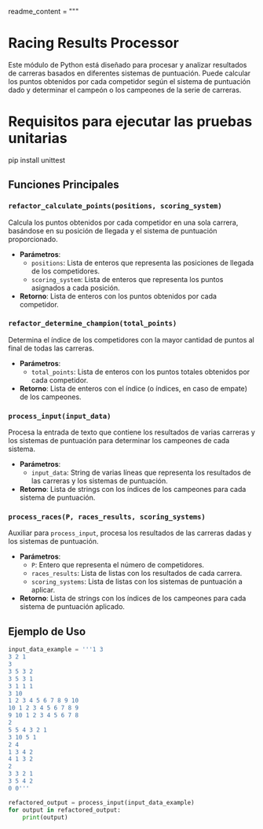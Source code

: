 readme_content = """
# Racing Results Processor

Este módulo de Python está diseñado para procesar y analizar resultados de carreras basados en diferentes sistemas de puntuación. Puede calcular los puntos obtenidos por cada competidor según el sistema de puntuación dado y determinar el campeón o los campeones de la serie de carreras.

# Requisitos para ejecutar las pruebas unitarias
pip install unittest

## Funciones Principales

### `refactor_calculate_points(positions, scoring_system)`

Calcula los puntos obtenidos por cada competidor en una sola carrera, basándose en su posición de llegada y el sistema de puntuación proporcionado.

- **Parámetros**:
  - `positions`: Lista de enteros que representa las posiciones de llegada de los competidores.
  - `scoring_system`: Lista de enteros que representa los puntos asignados a cada posición.
- **Retorno**: Lista de enteros con los puntos obtenidos por cada competidor.

### `refactor_determine_champion(total_points)`

Determina el índice de los competidores con la mayor cantidad de puntos al final de todas las carreras.

- **Parámetros**:
  - `total_points`: Lista de enteros con los puntos totales obtenidos por cada competidor.
- **Retorno**: Lista de enteros con el índice (o índices, en caso de empate) de los campeones.

### `process_input(input_data)`

Procesa la entrada de texto que contiene los resultados de varias carreras y los sistemas de puntuación para determinar los campeones de cada sistema.

- **Parámetros**:
  - `input_data`: String de varias líneas que representa los resultados de las carreras y los sistemas de puntuación.
- **Retorno**: Lista de strings con los índices de los campeones para cada sistema de puntuación.

### `process_races(P, races_results, scoring_systems)`

Auxiliar para `process_input`, procesa los resultados de las carreras dadas y los sistemas de puntuación.

- **Parámetros**:
  - `P`: Entero que representa el número de competidores.
  - `races_results`: Lista de listas con los resultados de cada carrera.
  - `scoring_systems`: Lista de listas con los sistemas de puntuación a aplicar.
- **Retorno**: Lista de strings con los índices de los campeones para cada sistema de puntuación aplicado.

## Ejemplo de Uso

```python
input_data_example = '''1 3
3 2 1
3
3 5 3 2
3 5 3 1
3 1 1 1
3 10
1 2 3 4 5 6 7 8 9 10
10 1 2 3 4 5 6 7 8 9
9 10 1 2 3 4 5 6 7 8
2
5 5 4 3 2 1
3 10 5 1
2 4
1 3 4 2
4 1 3 2
2
3 3 2 1
3 5 4 2
0 0'''

refactored_output = process_input(input_data_example)
for output in refactored_output:
    print(output)
